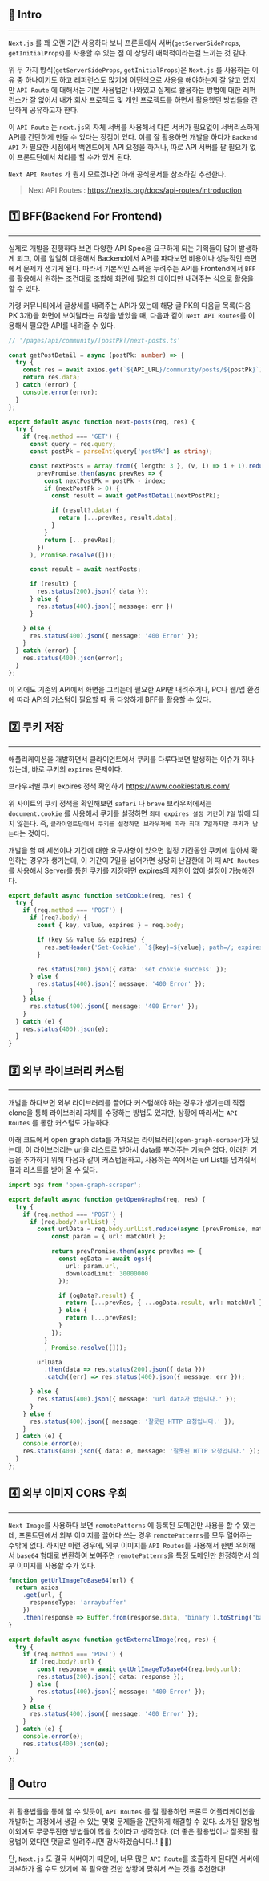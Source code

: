 ## 🎯 Intro
---
`Next.js` 를 꽤 오랜 기간 사용하다 보니 프론트에서 서버(`getServerSideProps`, `getInitialProps`)를 사용할 수 있는 점 이 상당히 매력적이라는걸 느끼는 것 같다.

위 두 가지 방식(`getServerSideProps`, `getInitialProps`)은 `Next.js` 를 사용하는 이유 중 하나이기도 하고 레퍼런스도 많기에 어떤식으로 사용을 해야하는지 잘 알고 있지만 `API Route` 에 대해서는 기본 사용법만 나와있고 실제로 활용하는 방법에 대한 레퍼런스가 잘 없어서 내가 회사 프로젝트 및 개인 프로젝트를 하면서 활용했던 방법들을 간단하게 공유하고자 한다.

이 `API Route` 는 `next.js`의 자체 서버를 사용해서 다른 서버가 필요없이 서버리스하게 API를 간단하게 만들 수 있다는 장점이 있다. 이를 잘 활용하면 개발을 하다가 `Backend API` 가 필요한 시점에서 백엔드에게 API 요청을 하거나, 따로 API 서버를 팔 필요가 없이 프론트단에서 처리를 할 수가 있게 된다.

`Next API Routes` 가 뭔지 모르겠다면 아래 공식문서를 참조하길 추천한다.
> Next API Routes : https://nextjs.org/docs/api-routes/introduction



## 1️⃣ BFF(Backend For Frontend)
---
실제로 개발을 진행하다 보면 다양한 API Spec을 요구하게 되는 기획들이 많이 발생하게 되고, 이를 일일히 대응해서 Backend에서 API를 파다보면 비용이나 성능적인 측면에서 문제가 생기게 된다.
따라서 기본적인 스펙을 누려주는 API를 Frontend에서 `BFF`를 활용해서 원하는 조건대로 조합해 화면에 필요한 데이터만 내려주는 식으로 활용을 할 수 있다.

가령 커뮤니티에서 글상세를 내려주는 API가 있는데 해당 글 PK의 다음글 목록(다음 PK 3개)을 화면에 보여달라는 요청을 받았을 때, 다음과 같이 `Next API Routes`를 이용해서 필요한 API를 내려줄 수 있다.

```ts
// '/pages/api/community/[postPk]/next-posts.ts'

const getPostDetail = async (postPk: number) => {
  try {
    const res = await axios.get(`${API_URL}/community/posts/${postPk}`);
    return res.data;
  } catch (error) {
    console.error(error);
  }
};

export default async function next-posts(req, res) {
  try {
    if (req.method === 'GET') {
      const query = req.query;
      const postPk = parseInt(query['postPk'] as string);

      const nextPosts = Array.from({ length: 3 }, (v, i) => i + 1).reduce(async (prevPromise, index) => (
        prevPromise.then(async prevRes => {
          const nextPostPk = postPk - index;
          if (nextPostPk > 0) {
            const result = await getPostDetail(nextPostPk);

            if (result?.data) {
              return [...prevRes, result.data];
            }
          }
          return [...prevRes];
        })
      ), Promise.resolve([]));

      const result = await nextPosts;

      if (result) {
        res.status(200).json({ data });
      } else {
        res.status(400).json({ message: err })
      }

    } else {
      res.status(400).json({ message: '400 Error' });
    }
  } catch (error) {
    res.status(400).json(error);
  }
};
```

이 외에도 기존의 API에서 화면을 그리는데 필요한 API만 내려주거나, PC나 웹/앱 환경에 따라 API의 커스텀이 필요할 때 등 다양하게 BFF를 활용할 수 있다.



## 2️⃣ 쿠키 저장
---
애플리케이션을 개발하면서 클라이언트에서 쿠키를 다루다보면 발생하는 이슈가 하나 있는데, 바로 쿠키의 `expires` 문제이다.
>
브라우저별 쿠키 expires 정책 확인하기
https://www.cookiestatus.com/

위 사이트의 쿠키 정책을 확인해보면 `safari` 나 `brave` 브라우저에서는 `document.cookie` 를 사용해서 쿠키를 설정하면 `최대 expires 설정 기간`이 `7일` 밖에 되지 않는다. 즉, `클라이언트단에서 쿠키를 설정하면 브라우저에 따라 최대 7일까지만 쿠키가 남는다`는 것이다.

개발을 할 때 세션이나 기간에 대한 요구사항이 있으면 일정 기간동안 쿠키에 담아서 확인하는 경우가 생기는데, 이 기간이 7일을 넘어가면 상당히 난감한데 이 때 `API Routes`를 사용해서 Server를 통한 쿠키를 저장하면 expires의 제한이 없이 설정이 가능해진다.

```ts
export default async function setCookie(req, res) {
  try {
    if (req.method === 'POST') {
      if (req?.body) {
        const { key, value, expires } = req.body;

        if (key && value && expires) {
          res.setHeader('Set-Cookie', `${key}=${value}; path=/; expires=${expires}; sameSite=lax;`);
        }

        res.status(200).json({ data: 'set cookie success' });
      } else {
        res.status(400).json({ message: '400 Error' });
      }
    } else {
      res.status(400).json({ message: '400 Error' });
    }
  } catch (e) {
    res.status(400).json(e);
  }
}
```



## 3️⃣ 외부 라이브러리 커스텀
---
개발을 하다보면 외부 라이브러리를 끌어다 커스텀해야 하는 경우가 생기는데 직접 clone을 통해 라이브러리 자체를 수정하는 방법도 있지만, 상황에 따라서는 `API Routes` 를 통한 커스텀도 가능하다.

아래 코드에서 open graph data를 가져오는 라이브러리(`open-graph-scraper`)가 있는데, 이 라이브러리는 url을 리스트로 받아서 data를 뿌려주는 기능은 없다. 이러한 기능을 추가하기 위해 다음과 같이 커스텀을하고, 사용하는 쪽에서는 url List를 넘겨줘서 결과 리스트를 받아 올 수 있다.

```ts
import ogs from 'open-graph-scraper';

export default async function getOpenGraphs(req, res) {
  try {
    if (req.method === 'POST') {
      if (req.body?.urlList) {
        const urlData = req.body.urlList.reduce(async (prevPromise, matchUrl) => {
            const param = { url: matchUrl };

            return prevPromise.then(async prevRes => {
              const ogData = await ogs({
                url: param.url,
                downloadLimit: 30000000
              });

              if (ogData?.result) {
                return [...prevRes, { ...ogData.result, url: matchUrl }];
              } else {
                return [...prevRes];
              }
            });
          }
          , Promise.resolve([]));

        urlData
          .then(data => res.status(200).json({ data }))
          .catch((err) => res.status(400).json({ message: err }));

      } else {
        res.status(400).json({ message: 'url data가 없습니다.' });
      }
    } else {
      res.status(400).json({ message: '잘못된 HTTP 요청입니다.' });
    }
  } catch (e) {
    console.error(e);
    res.status(400).json({ data: e, message: '잘못된 HTTP 요청입니다.' });
  }
};

```



## 4️⃣ 외부 이미지 CORS 우회
---
`Next Image`를 사용하다 보면 `remotePatterns` 에 등록된 도메인만 사용을 할 수 있는데, 프론트단에서 외부 이미지를 끌어다 쓰는 경우 `remotePatterns`를 모두 열어주는 수밖에 없다.
하지만 이런 경우에, 외부 이미지를 `API Routes`를 사용해서 한번 우회해서 `base64` 형태로 변환하여 보여주면 `remotePatterns`을 특정 도메인만 한정하면서 외부 이미지를 사용할 수가 있다.

```ts
function getUrlImageToBase64(url) {
  return axios
    .get(url, {
      responseType: 'arraybuffer'
    })
    .then(response => Buffer.from(response.data, 'binary').toString('base64'));
}

export default async function getExternalImage(req, res) {
  try {
    if (req.method === 'POST') {
      if (req.body?.url) {
        const response = await getUrlImageToBase64(req.body.url);
        res.status(200).json({ data: response });
      } else {
        res.status(400).json({ message: '400 Error' });
      }
    } else {
      res.status(400).json({ message: '400 Error' });
    }
  } catch (e) {
    console.error(e);
    res.status(400).json(e);
  }
};
```


## 🙌 Outro
---
위 활용법들을 통해 알 수 있듯이, `API Routes` 를 잘 활용하면 프론트 어플리케이션을 개발하는 과정에서 생길 수 있는 몇몇 문제들을 간단하게 해결할 수 있다. 소개된 활용법 이외에도 무궁무진한 방법들이 많을 것이라고 생각한다.
(더 좋은 활용법이나 잘못된 활용법이 있다면 댓글로 알려주시면 감사하겠습니다..! 🙇‍♂️)

단, `Next.js` 도 결국 서버이기 때문에, 너무 많은 `API Route`를 호출하게 된다면 서버에 과부하가 올 수도 있기에 꼭 필요한 것만 상황에 맞춰서 쓰는 것을 추천한다!